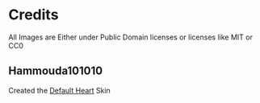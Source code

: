# Credits
All Images are Either under Public Domain licenses or licenses like MIT or CC0
## Hammouda101010
Created the [Default Heart](https://github.com/hammouda101010/PenguinWare-Assets/tree/main/cosmetics/skins/hearts/Hammouda101010/Heart) Skin
